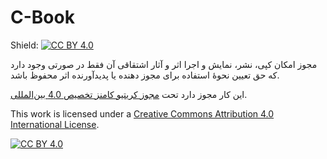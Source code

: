 # C-Book

Shield: [![CC BY 4.0][cc-by-shield]][cc-by]


مجوز امکان کپی، نشر، نمایش و اجرا اثر و آثار اشتقاقی آن فقط در صورتی وجود دارد  که حق تعیین نحوهٔ استفاده برای مجوز دهنده یا پدیدآورنده اثر محفوظ باشد.


این کار مجوز دارد تحت [مجوز کریتیو کامنز تخصیص 4.0 بین‌المللی][cc-by].

This work is licensed under a [Creative Commons Attribution 4.0 International
License][cc-by].

[![CC BY 4.0][cc-by-image]][cc-by]

[cc-by]: http://creativecommons.org/licenses/by/4.0/
[cc-by-image]: https://i.creativecommons.org/l/by/4.0/88x31.png
[cc-by-shield]: https://img.shields.io/badge/License-CC%20BY%204.0-lightgrey.svg
